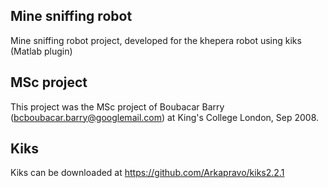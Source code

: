 Mine sniffing robot
-------------------
Mine sniffing robot project, developed for the khepera robot using kiks (Matlab plugin)

MSc project
----------
This project was the MSc project of Boubacar Barry (bcboubacar.barry@googlemail.com) at King's College London, Sep 2008.

Kiks
----
Kiks can be downloaded at https://github.com/Arkapravo/kiks2.2.1


